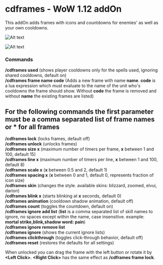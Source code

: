 # cdframes - WoW 1.12 addOn

This addOn adds frames with icons and countdowns for enemies' as well as your own cooldowns.

![Alt text](http://i.imgur.com/Yrd8vPf.png)

![Alt text](http://i.imgur.com/xNKjlus.png)

### Commands

**/cdframes used** (shows player cooldowns only for the spells used, ignoring shared cooldowns, default on)<br/>
**/cdframes frame name code** (Adds a new frame with name **name**. **code** is a lua expression which must evaluate to the name of the unit who's cooldowns the frame should show. Without **code** the frame is removed and without **name** the existing frames are listed)<br/>

## For the following commands the first parameter must be a comma separated list of frame names or **\*** for all frames

**/cdframes lock** (locks frames, default off)<br/>
**/cdframes unlock** (unlocks frames)<br/>
**/cdframes size x** (maximum number of timers per frame, **x** between 1 and 100, default 15)<br/>
**/cdframes line x** (maximum number of timers per line, **x** between 1 and 100, default 8)<br/>
**/cdframes scale x** (**x** between 0.5 and 2, default 1)<br/>
**/cdframes spacing x** (**x** between 0 and 1, default 0, represents fraction of icon size)<br/>
**/cdframes skin** (changes the style. available skins: blizzard, zoomed, elvui, darion)<br/>
**/cdframes blink x** (starts blinking at **x** seconds, default 0)<br/>
**/cdframes animation** (cooldown shadow animation, default off)<br/>
**/cdframes count** (toggles the countdown, default on)<br/>
**/cdframes ignore add list** (**list** is a comma separated list of skill names to ignore, no spaces except within the name, case insensitive. example: **mortal strike,blink,shadow word: pain**)<br/>
**/cdframes ignore remove list**<br/>
**/cdframes ignore** (shows the current ignore lists)<br/>
**/cdframes clickthrough** (toggles click-through behavior, default off)<br/>
**/cdframes reset** (restores the defaults for all settings)<br/>

When unlocked you can drag the frame with the left button or rotate it by **\<Left Click>**. **\<Right Click>** has the same effect as **/cdframes frame lock**.
